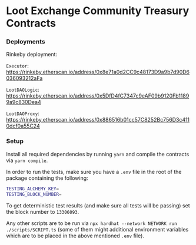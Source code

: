 # Loot Exchange Community Treasury Contracts

### Deployments

Rinkeby deployment:

`Executor`: https://rinkeby.etherscan.io/address/0x8e71a0d2CC9c48173D9a9b7d90D6036093212aFa

`LootDAOLogic`: https://rinkeby.etherscan.io/address/0x5DfD4fC7347c9eAF09b9120Fb11899a9c830Dea4

`LootDAOProxy`: https://rinkeby.etherscan.io/address/0x886516b01cc57C8252Bc756D3c4110dcf0a55C24

### Setup

Install all required dependencies by running `yarn` and compile the contracts via `yarn compile`.

In order to run the tests, make sure you have a `.env` file in the root of the package containing the following:

```bash
TESTING_ALCHEMY_KEY=
TESTING_BLOCK_NUMBER=
```

To get deterministic test results (and make sure all tests will be passing) set the block number to `13306093`.

Any other scripts are to be run via `npx hardhat --network NETWORK run ./scripts/SCRIPT.ts` (some of them might additional environment variables which are to be placed in the above mentioned `.env` file).
